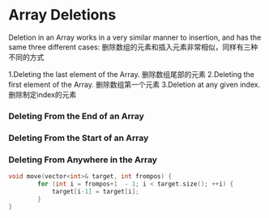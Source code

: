 # Array Deletions
Deletion in an Array works in a very similar manner to insertion, and has the same three different cases:
删除数组的元素和插入元素非常相似，同样有三种不同的方式

1.Deleting the last element of the Array. 删除数组尾部的元素
2.Deleting the first element of the Array. 删除数组第一个元素
3.Deletion at any given index. 删除制定index的元素

### Deleting From the End of an Array
### Deleting From the Start of an Array
### Deleting From Anywhere in the Array




``` cpp
void move(vector<int>& target, int frompos) {
        for (int i = frompos+1  - 1; i < target.size(); ++i) {
            target[i-1] = target[i];
        }
}
```